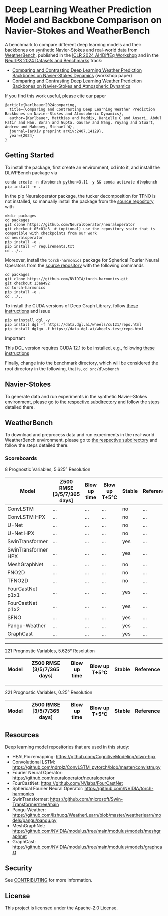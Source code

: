# Deep Learning Weather Prediction Model and Backbone Comparison on Navier-Stokes and WeatherBench

A benchmark to compare different deep learning models and their backbones on synthetic Navier-Stokes and real-world data from [WeatherBench](https://arxiv.org/abs/2002.00469), published in the [ICLR 2024 AI4DiffEq Workshop](https://ai4diffeqtnsinsci.github.io/) and in the [NeurIPS 2024 Datasets and Benchmarks](https://neurips.cc/Conferences/2024/CallForDatasetsBenchmarks) track:

- [Comparing and Contrasting Deep Learning Weather Prediction Backbones on Navier-Stokes Dynamics](https://openreview.net/forum?id=jxfjvks0d7) (workshop paper)
- [Comparing and Contrasting Deep Learning Weather Prediction Backbones on Navier-Stokes and Atmospheric Dynamics](https://arxiv.org/abs/2407.14129)

If you find this work useful, please cite our paper

```
@article{karlbauer2024comparing,
  title={Comparing and Contrasting Deep Learning Weather Prediction Backbones on Navier-Stokes and Atmospheric Dynamics},
  author={Karlbauer, Matthias and Maddix, Danielle C and Ansari, Abdul Fatir and Han, Boran and Gupta, Gaurav and Wang, Yuyang and Stuart, Andrew and Mahoney, Michael W},
  journal={arXiv preprint arXiv:2407.14129},
  year={2024}
}
```

## Getting Started

To install the package, first create an environment, cd into it, and install the DLWPBench package via

```
conda create -n dlwpbench python=3.11 -y && conda activate dlwpbench
pip install -e .
```

In the pip Neuraloperator package, the tucker decomposition for TFNO is not installed, so manually install the package from the [source repository](https://github.com/NeuralOperator/neuraloperator) with

```
mkdir packages
cd packages
git clone https://github.com/NeuralOperator/neuraloperator
git checkout 05c01c3  # (optional) use the repository state that is compatible with checkpoints from our work
cd neuraloperator
pip install -e .
pip install -r requirements.txt
cd ../..
```

Moreover, install the `torch-harmonics` package for Spherical Fourier Neural Operators from the [source repository](https://github.com/NVIDIA/torch-harmonics) with the following commands

```
cd packages
git clone https://github.com/NVIDIA/torch-harmonics.git
git checkout 13aa492
cd torch-harmonics
pip install -e .
cd ../..
```

To install the CUDA versions of Deep Graph Library, follow [these instructions](https://www.dgl.ai/pages/start.html) and issue

```
pip uninstall dgl -y
pip install dgl -f https://data.dgl.ai/wheels/cu121/repo.html
pip install dglgo -f https://data.dgl.ai/wheels-test/repo.html
```

> [!IMPORTANT]
> This DGL version requires CUDA 12.1 to be installed, e.g., following [these instructions](https://developer.nvidia.com/cuda-12-1-0-download-archive?target_os=Linux&target_arch=x86_64&Distribution=Ubuntu&target_version=20.04&target_type=deb_local)

Finally, change into the benchmark directory, which will be considered the root directory in the following, that is, `cd src/dlwpbench`


## Navier-Stokes

To generate data and run experiments in the synthetic Navier-Stokes environment, please go to [the respective subdirectory](src/nsbench/) and follow the steps detailed there.


## WeatherBench

To download and preprocess data and run experiments in the real-world WeatherBench environment, please go to [the respective subdirectory](src/dlwpbench/) and follow the steps detailed there.

### Scoreboards

8 Prognostic Variables, 5.625° Resolution

| Model | Z500 RMSE [3/5/7/365 days] | Blow up time | Blow up T+5°C | Stable | Reference |
|-------|----------------------------|--------------|---------------|--------|-----------|
| ConvLSTM | ... | ... | ... | no | ... | 
| ConvLSTM HPX | ... | ... | ... | no | ... | 
| U-Net | ... | ... | ... | no | ... | 
| U-Net HPX | ... | ... | ... | no | ... | 
| SwinTransformer | ... | ... | ... | yes | ... | 
| SwinTransformer HPX | ... | ... | ... | yes | ... | 
| MeshGraphNet | ... | ... | ... | no | ... | 
| FNO2D | ... | ... | ... | no | ... | 
| TFNO2D | ... | ... | ... | no | ... | 
| FourCastNet p1x1 | ... | ... | ... | yes | ... | 
| FourCastNet p1x2 | ... | ... | ... | yes | ... | 
| SFNO | ... | ... | ... | yes | ... | 
| Pangu-Weather | ... | ... | ... | yes | ... | 
| GraphCast | ... | ... | ... | yes | ... | 

---
221 Prognostic Variables, 5.625° Resolution

| Model | Z500 RMSE [3/5/7/365 days] | Blow up time | Blow up T+5°C | Stable | Reference |
|-------|----------------------------|--------------|---------------|--------|-----------|

---
221 Prognostic Variables, 0.25° Resolution

| Model | Z500 RMSE [3/5/7/365 days] | Blow up time | Blow up T+5°C | Stable | Reference |
|-------|----------------------------|--------------|---------------|--------|-----------|


## Resources

Deep learning model repositories that are used in this study:

- HEALPix remapping: https://github.com/CognitiveModeling/dlwp-hpx
- Convolutional LSTM: https://github.com/ndrplz/ConvLSTM_pytorch/blob/master/convlstm.py
- Fourier Neural Operator: https://github.com/neuraloperator/neuraloperator
- FourCastNet: https://github.com/NVlabs/FourCastNet
- Spherical Fourier Neural Operator: https://github.com/NVIDIA/torch-harmonics
- SwinTransformer: https://github.com/microsoft/Swin-Transformer/tree/main
- Pangu-Weather: https://github.com/lizhuoq/WeatherLearn/blob/master/weatherlearn/models/pangu/pangu.py
- MeshGraphNet: https://github.com/NVIDIA/modulus/tree/main/modulus/models/meshgraphnet
- GraphCast: https://github.com/NVIDIA/modulus/tree/main/modulus/models/graphcast

## Security

See [CONTRIBUTING](CONTRIBUTING.md#security-issue-notifications) for more information.

## License

This project is licensed under the Apache-2.0 License.
